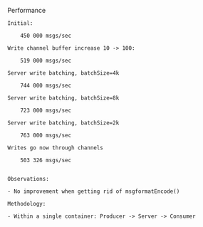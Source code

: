 Performance

	Initial:

		450 000 msgs/sec

	Write channel buffer increase 10 -> 100:

		519 000 msgs/sec

	Server write batching, batchSize=4k

		744 000 msgs/sec

	Server write batching, batchSize=8k

		723 000 msgs/sec

	Server write batching, batchSize=2k

		763 000 msgs/sec

	Writes go now through channels

		503 326 msgs/sec


	Observations:

	- No improvement when getting rid of msgformatEncode()

	Methodology:

	- Within a single container: Producer -> Server -> Consumer
